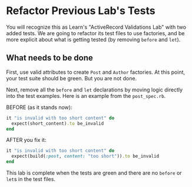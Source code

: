 # Refactor Previous Lab's Tests

You will recognize this as Learn's "ActiveRecord Validations Lab" with two added tests. We are going to refactor its test files to use factories, and be more explicit about what is getting tested (by removing `before` and `let`).

## What needs to be done

First, use valid attributes to create `Post` and `Author` factories. At this point, your test suite should be green. But you are not done.

Next, remove all the `before` and `let` declarations by moving logic directly into the test examples. Here is an example from the `post_spec.rb`.

BEFORE (as it stands now):

```ruby
it "is invalid with too short content" do
  expect(short_content).to be_invalid
end
```

AFTER you fix it:

```ruby
it "is invalid with too short content" do
  expect(build(:post, content: "too short")).to be_invalid
end
```

This lab is complete when the tests are green and there are no `before` or `let`s in the test files.
